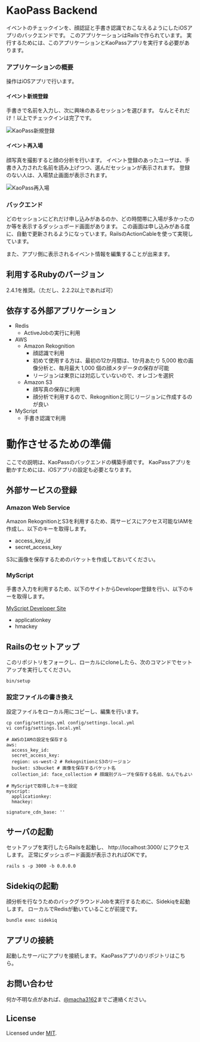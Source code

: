 # KaoPass Backend

イベントのチェックインを、顔認証と手書き認識でおこなえるようにしたiOSアプリのバックエンドです。
このアプリケーションはRailsで作られています。
実行するためには、このアプリケーションとKaoPassアプリを実行する必要があります。

### アプリケーションの概要


操作はiOSアプリで行います。

#### イベント新規登録
手書きで名前を入力し、次に興味のあるセッションを選びます。
なんとそれだけ！以上でチェックインは完了です。

![KaoPass新規登録](https://media.giphy.com/media/6ekYTjQ5Gx4D6/giphy.gif "新規登録")



#### イベント再入場
顔写真を撮影すると顔の分析を行います。
イベント登録のあったユーザは、手書き入力された名前を読み上げつつ、選んだセッションが表示されます。
登録のない人は、入場禁止画面が表示されます。

![KaoPass再入場](https://media.giphy.com/media/DqWgTaUIAbv4A/giphy.gif "再入場")


### バックエンド
どのセッションにどれだけ申し込みがあるのか、どの時間帯に入場が多かったのか等を表示するダッシュボード画面があります。
この画面は申し込みがある度に、自動で更新されるようになっています。RailsのActionCableを使って実現しています。

また、アプリ側に表示されるイベント情報を編集することが出来ます。


## 利用するRubyのバージョン
2.4.1を推奨。（ただし、2.2.2以上であれば可）

## 依存する外部アプリケーション

* Redis
  * ActiveJobの実行に利用
* AWS
  * Amazon Rekognition
    * 顔認識で利用
    * 初めて使用する方は、最初の12か月間は、1か月あたり 5,000 枚の画像分析と、毎月最大 1,000 個の顔メタデータの保存が可能
    * リージョンは東京には対応していないので、オレゴンを選択
  * Amazon S3
    * 顔写真の保存に利用
    * 顔分析で利用するので、Rekognitionと同じリージョンに作成するのが良い
* MyScript
  * 手書き認識で利用

# 動作させるための準備

ここでの説明は、KaoPassのバックエンドの構築手順です。
KaoPassアプリを動かすためには、iOSアプリの設定も必要となります。


## 外部サービスの登録

### Amazon Web Service
Amazon RekognitionとS3を利用するため、両サービスにアクセス可能なIAMを作成し、以下のキーを取得します。

* access_key_id
* secret_access_key

S3に画像を保存するためのバケットを作成しておいてください。


### MyScript

手書き入力を利用するため、以下のサイトからDeveloper登録を行い、以下のキーを取得します。


[MyScript Developer Site](https://developer.myscript.com/)

* applicationkey
* hmackey

## Railsのセットアップ

このリポジトリをフォークし、ローカルにcloneしたら、次のコマンドでセットアップを実行してください。

```
bin/setup
```

### 設定ファイルの書き換え

設定ファイルをローカル用にコピーし、編集を行います。
```
cp config/settings.yml config/settings.local.yml
vi config/settings.local.yml
```

```
# AWSのIAMの設定を保存する
aws:
  access_key_id:
  secret_access_key:
  region: us-west-2 # RekognitionとS3のリージョン
  bucket: s3bucket # 画像を保存するバケット名
  collection_id: face_collection # 顔識別グループを保存する名前、なんでもよい

# MyScriptで取得したキーを設定
myscript:
  applicationkey:
  hmackey:

signature_cdn_base: ''
```


## サーバの起動

セットアップを実行したらRailsを起動し、 http://localhost:3000/ にアクセスします。
正常にダッシュボード画面が表示されればOKです。

```
rails s -p 3000 -b 0.0.0.0
```

## Sidekiqの起動

顔分析を行なうためのバックグラウンドJobを実行するために、Sidekiqを起動します。
ローカルでRedisが動いていることが前提です。

```
bundle exec sidekiq
```

## アプリの接続

起動したサーバにアプリを接続します。
KaoPassアプリのリポジトリはこちら。

## お問い合わせ

何か不明な点があれば、[@macha3162](https://twitter.com/macha3162)までご連絡ください。


## License

Licensed under [MIT](https://github.com/TalAter/annyang/blob/master/LICENSE).